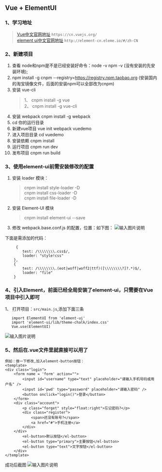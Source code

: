 ## Vue + ElementUI

### 1、学习地址  
> [Vue中文官网地址](https://cn.vuejs.org/) `https://cn.vuejs.org/`  
> [element ui中文官网地址](http://element-cn.eleme.io/#/zh-CN) `http://element-cn.eleme.io/#/zh-CN`  

### 2、新建项目  
1. 查看 node和npm是不是已经安装好命令：node -v  npm -v (没有安装的先安装环境);  
2. npm install -g cnpm --registry=https://registry.npm.taobao.org  (安装国内的淘宝镜像文件，后面的安装npm可以全部改为cnpm)  
3. 安装 vue-cli    
    > 1、 cnpm install -g vue  
    > 2、 cnpm install -g vue-cli   
4. 安装 webpack   cnpm install -g webpack   
5. cd  你的运行目录  
6. 新建vue项目      vue init webpack vuedemo  
7. 进入项目目录     cd vuedemo  
8. 安装依赖        cnpm install  
9. 运行项目        cnpm run dev  
10. 发布项目       cnpm run build  

### 3、使用element-ui前需安装修改的配置  
1.  安装 loader 模块：
    > cnpm install style-loader -D  
    > cnpm install css-loader -D  
    > cnpm install file-loader -D  
2.  安装 Element-UI 模块
    > cnpm install element-ui --save 
3. 修改 webpack.base.conf.js 的配置，位置：如下图：
![输入图片说明](https://images.gitee.com/uploads/images/2018/0921/155545_f11375fe_132614.png "4120664599-59ae64e38d5b8_articlex.png")

下面是需添加的代码： 
```
     {
        test: /\\\\\\\\.css$/,
        loader: "style!css"
    },
    {
        test: /\\\\\\\\.(eot|woff|woff2|ttf)([\\\\\\\\?]?.*)$/,
        loader: "file"
    } 
```

### 4、引入Element，前面已经全局安装了element-ui，只需要在Vue项目中引入即可
1、 打开项目：`src/main.js`,添加下面三条
```
   import ElementUI from 'element-ui'
   import 'element-ui/lib/theme-chalk/index.css'
   Vue.use(ElementUI)
```
![输入图片说明](https://images.gitee.com/uploads/images/2018/0921/160009_bbcc9a22_132614.png "3264750186-59ae6514730c4_articlex.png")

### 5、然后在.vue文件里就直接可以用了
```
例如：做一下修改,加入element-button按钮：
<template>
<div class="login">
    <form name = 'form' action="">
        <input id="username" type="text" placeholder="请输入手机号码或用户名" />
        <input id='pwd' type="password" placeholder="请输入密码" />
        <button onclick="login()">登录</button>
    </form>
    <div class="account">
        <p class="forget" style="float:right">忘记密码?</p>
        <div class="register">
            <span>还没有账号?</span>
            <a href="#">手机注册</a>
        </div>
    </div>
        <el-button>默认按钮</el-button>
        <el-button type="primary">主要按钮</el-button>
        <el-button type="text">文字按钮</el-button>
    </div>
</template>
```
成功后截图
![输入图片说明](https://images.gitee.com/uploads/images/2018/0921/160211_5b3b04be_132614.png "3234882711-59ae65ff20e89_articlex.png")